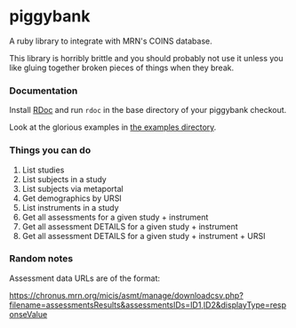 piggybank
=========

A ruby library to integrate with MRN's COINS database.

This library is horribly brittle and you should probably not use it unless you like gluing together broken pieces of things when they break.


### Documentation

Install [RDoc](https://github.com/rdoc/rdoc) and run `rdoc` in the base directory of your piggybank checkout.

Look at the glorious examples in [the examples directory](tree/master/examples).


### Things you can do

1. List studies
2. List subjects in a study
3. List subjects via metaportal
4. Get demographics by URSI
5. List instruments in a study
6. Get all assessments for a given study + instrument
7. Get all assessment DETAILS for a given study + instrument
8. Get all assessment DETAILS for a given study + instrument + URSI
  

### Random notes

Assessment data URLs are of the format:

https://chronus.mrn.org/micis/asmt/manage/downloadcsv.php?filename=assessmentsResults&assessmentsIDs=ID1,ID2&displayType=responseValue
